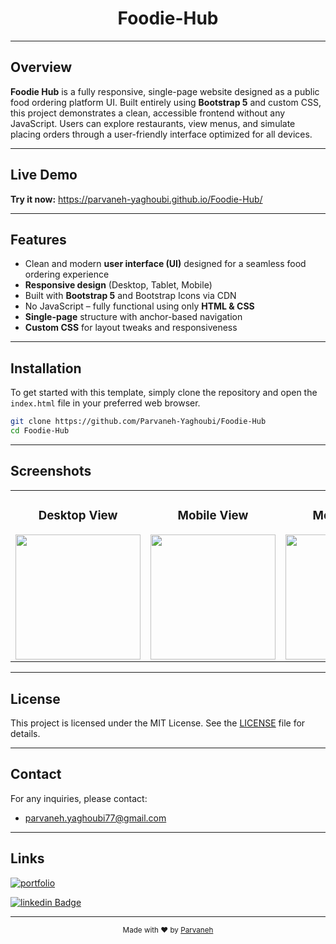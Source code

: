 <div align="center">
   <h1>Foodie-Hub</h1>
</div>

---

## Overview

**Foodie Hub** is a fully responsive, single-page website designed as a public food ordering platform UI. Built entirely using **Bootstrap 5** and custom CSS, this project demonstrates a clean, accessible frontend without any JavaScript. Users can explore restaurants, view menus, and simulate placing orders through a user-friendly interface optimized for all devices.

---

## Live Demo

**Try it now:** https://parvaneh-yaghoubi.github.io/Foodie-Hub/

---

## Features

- Clean and modern **user interface (UI)** designed for a seamless food ordering experience
- **Responsive design** (Desktop, Tablet, Mobile)
- Built with **Bootstrap 5** and Bootstrap Icons via CDN
- No JavaScript – fully functional using only **HTML & CSS**
- **Single-page** structure with anchor-based navigation
- **Custom CSS** for layout tweaks and responsiveness

---

## Installation

To get started with this template, simply clone the repository and open the `index.html` file in your preferred web browser.

```bash
git clone https://github.com/Parvaneh-Yaghoubi/Foodie-Hub
cd Foodie-Hub
```

---

## Screenshots

<div align="center">
    <table align="center">
    <tr align="center">
    <td align="center">
    <h3>Desktop View</h3>
    <a href="https://github.com/Parvaneh-Yaghoubi/Foodie-Hub/blob/main/assets/screenshots/desktop.png">
    <img src="https://raw.githubusercontent.com/Parvaneh-Yaghoubi/Foodie-Hub/main/assets/screenshots/desktop.png" height=200px>
    </a>
</td>
<td  align="center">
    <h3>Mobile View</h3>
    <a href="https://github.com/Parvaneh-Yaghoubi/Foodie-Hub/blob/main/assets/screenshots/mobile.png">
    <img src="https://raw.githubusercontent.com/Parvaneh-Yaghoubi/Foodie-Hub/main/assets/screenshots/mobile.png" height=200px>
    </a>
    </td>
      <td  align="center">
    <h3>Mobile View</h3>
    <a href="https://github.com/Parvaneh-Yaghoubi/Foodie-Hub/blob/main/assets/screenshots/tablet.png">
    <img src="https://raw.githubusercontent.com/Parvaneh-Yaghoubi/Foodie-Hub/main/assets/screenshots/tablet.png" height=200px>
    </a>
    </td>
    <tr>
    </table>
</div>

---

## License

This project is licensed under the MIT License. See the [LICENSE](https://github.com/Parvaneh-Yaghoubi/Foodie-Hub/blob/main/LICENSE) file for details.

---

## Contact
For any inquiries, please contact:
- parvaneh.yaghoubi77@gmail.com

---

## Links
[![portfolio](https://img.shields.io/badge/my_portfolio-000?style=for-the-badge&logo=ko-fi&logoColor=white)](https://parvaneh-yaghoubi.github.io/Portfolio/)

[![linkedin Badge](https://img.shields.io/badge/linkedin-0A66C2?style=for-the-badge&logo=linkedin&logoColor=white)](https://www.linkedin.com/in/parvaneh-yaghoubi-54362620b)

---

<div align="center">
  <sub>Made with ❤️ by <a href="https://parvaneh-yaghoubi.github.io/Portfolio/">Parvaneh</a></sub>
</div>
